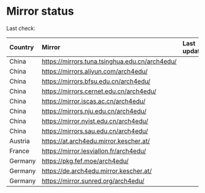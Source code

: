 <script src="./time.js"></script>
# Mirror status
Last check: <script type="text/javascript">localize(1724675966.4792354);</script>

|Country|Mirror|Last update|
|:------|:-----|:----------|
|China|https://mirrors.tuna.tsinghua.edu.cn/arch4edu/|<script type="text/javascript">localize(1724654390);</script>|
|China|https://mirrors.aliyun.com/arch4edu/|<script type="text/javascript">localize(1724654390);</script>|
|China|https://mirrors.bfsu.edu.cn/arch4edu/|<script type="text/javascript">localize(1724611016);</script>|
|China|https://mirrors.cernet.edu.cn/arch4edu/|<script type="text/javascript">localize(1724654390);</script>|
|China|https://mirror.iscas.ac.cn/arch4edu/|<script type="text/javascript">localize(1724654390);</script>|
|China|https://mirrors.nju.edu.cn/arch4edu/|<script type="text/javascript">localize(1724611016);</script>|
|China|https://mirror.nyist.edu.cn/arch4edu/|<script type="text/javascript">localize(1724611016);</script>|
|China|https://mirrors.sau.edu.cn/arch4edu/|<script type="text/javascript">localize(1724654390);</script>|
|Austria|https://at.arch4edu.mirror.kescher.at/|<script type="text/javascript">localize(1724654390);</script>|
|France|https://mirror.lesviallon.fr/arch4edu/|<script type="text/javascript">localize(1724611016);</script>|
|Germany|https://pkg.fef.moe/arch4edu/|<script type="text/javascript">localize(1724654390);</script>|
|Germany|https://de.arch4edu.mirror.kescher.at/|<script type="text/javascript">localize(1724654390);</script>|
|Germany|https://mirror.sunred.org/arch4edu/|<script type="text/javascript">localize(1724654390);</script>|

<script src="./tablefilter/tablefilter.js"></script>
<script src="./table.js"></script>